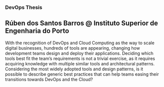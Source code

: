 ### DevOps Thesis ###
## Rúben dos Santos Barros @ Instituto Superior de Engenharia do Porto ##

With the recognition of DevOps and Cloud Computing as the way to scale digital businesses, hundreds of tools are appearing, changing how development teams design and deploy their applications. Deciding which tools best fit the team’s requirements is not a trivial exercise, as it requires acquiring knowledge with multiple similar tools and architectural patterns. Considering the most widely adopted tools and design patterns, is it possible to describe generic best practices that can help teams easing their transitions towards DevOps and the Cloud?
